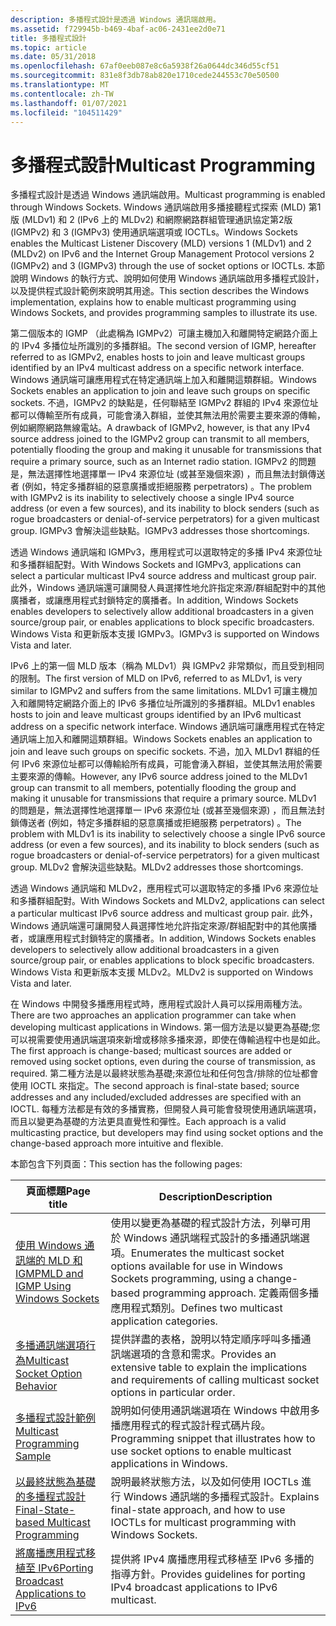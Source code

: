 ```yaml
---
description: 多播程式設計是透過 Windows 通訊端啟用。
ms.assetid: f729945b-b469-4baf-ac06-2431ee2d0e71
title: 多播程式設計
ms.topic: article
ms.date: 05/31/2018
ms.openlocfilehash: 67af0eeb087e8c6a5938f26a0644dc346d55cf51
ms.sourcegitcommit: 831e8f3db78ab820e1710cede244553c70e50500
ms.translationtype: MT
ms.contentlocale: zh-TW
ms.lasthandoff: 01/07/2021
ms.locfileid: "104511429"
---
```

# <a name="multicast-programming"></a><span data-ttu-id="0eced-103">多播程式設計</span><span class="sxs-lookup"><span data-stu-id="0eced-103">Multicast Programming</span></span>

<span data-ttu-id="0eced-104">多播程式設計是透過 Windows 通訊端啟用。</span><span class="sxs-lookup"><span data-stu-id="0eced-104">Multicast programming is enabled through Windows Sockets.</span></span> <span data-ttu-id="0eced-105">Windows 通訊端啟用多播接聽程式探索 (MLD) 第1版 (MLDv1) 和 2 (IPv6 上的 MLDv2) 和網際網路群組管理通訊協定第2版 (IGMPv2) 和 3 (IGMPv3) 使用通訊端選項或 IOCTLs。</span><span class="sxs-lookup"><span data-stu-id="0eced-105">Windows Sockets enables the Multicast Listener Discovery (MLD) versions 1 (MLDv1) and 2 (MLDv2) on IPv6 and the Internet Group Management Protocol versions 2 (IGMPv2) and 3 (IGMPv3) through the use of socket options or IOCTLs.</span></span> <span data-ttu-id="0eced-106">本節說明 Windows 的執行方式、說明如何使用 Windows 通訊端啟用多播程式設計，以及提供程式設計範例來說明其用途。</span><span class="sxs-lookup"><span data-stu-id="0eced-106">This section describes the Windows implementation, explains how to enable multicast programming using Windows Sockets, and provides programming samples to illustrate its use.</span></span>

<span data-ttu-id="0eced-107">第二個版本的 IGMP （此處稱為 IGMPv2）可讓主機加入和離開特定網路介面上的 IPv4 多播位址所識別的多播群組。</span><span class="sxs-lookup"><span data-stu-id="0eced-107">The second version of IGMP, hereafter referred to as IGMPv2, enables hosts to join and leave multicast groups identified by an IPv4 multicast address on a specific network interface.</span></span> <span data-ttu-id="0eced-108">Windows 通訊端可讓應用程式在特定通訊端上加入和離開這類群組。</span><span class="sxs-lookup"><span data-stu-id="0eced-108">Windows Sockets enables an application to join and leave such groups on specific sockets.</span></span> <span data-ttu-id="0eced-109">不過，IGMPv2 的缺點是，任何聯結至 IGMPv2 群組的 IPv4 來源位址都可以傳輸至所有成員，可能會湧入群組，並使其無法用於需要主要來源的傳輸，例如網際網路無線電站。</span><span class="sxs-lookup"><span data-stu-id="0eced-109">A drawback of IGMPv2, however, is that any IPv4 source address joined to the IGMPv2 group can transmit to all members, potentially flooding the group and making it unusable for transmissions that require a primary source, such as an Internet radio station.</span></span> <span data-ttu-id="0eced-110">IGMPv2 的問題是，無法選擇性地選擇單一 IPv4 來源位址 (或甚至幾個來源) ，而且無法封鎖傳送者 (例如，特定多播群組的惡意廣播或拒絕服務 perpetrators) 。</span><span class="sxs-lookup"><span data-stu-id="0eced-110">The problem with IGMPv2 is its inability to selectively choose a single IPv4 source address (or even a few sources), and its inability to block senders (such as rogue broadcasters or denial-of-service perpetrators) for a given multicast group.</span></span> <span data-ttu-id="0eced-111">IGMPv3 會解決這些缺點。</span><span class="sxs-lookup"><span data-stu-id="0eced-111">IGMPv3 addresses those shortcomings.</span></span>

<span data-ttu-id="0eced-112">透過 Windows 通訊端和 IGMPv3，應用程式可以選取特定的多播 IPv4 來源位址和多播群組配對。</span><span class="sxs-lookup"><span data-stu-id="0eced-112">With Windows Sockets and IGMPv3, applications can select a particular multicast IPv4 source address and multicast group pair.</span></span> <span data-ttu-id="0eced-113">此外，Windows 通訊端還可讓開發人員選擇性地允許指定來源/群組配對中的其他廣播者，或讓應用程式封鎖特定的廣播者。</span><span class="sxs-lookup"><span data-stu-id="0eced-113">In addition, Windows Sockets enables developers to selectively allow additional broadcasters in a given source/group pair, or enables applications to block specific broadcasters.</span></span> <span data-ttu-id="0eced-114">Windows Vista 和更新版本支援 IGMPv3。</span><span class="sxs-lookup"><span data-stu-id="0eced-114">IGMPv3 is supported on Windows Vista and later.</span></span>

<span data-ttu-id="0eced-115">IPv6 上的第一個 MLD 版本（稱為 MLDv1）與 IGMPv2 非常類似，而且受到相同的限制。</span><span class="sxs-lookup"><span data-stu-id="0eced-115">The first version of MLD on IPv6, referred to as MLDv1, is very similar to IGMPv2 and suffers from the same limitations.</span></span> <span data-ttu-id="0eced-116">MLDv1 可讓主機加入和離開特定網路介面上的 IPv6 多播位址所識別的多播群組。</span><span class="sxs-lookup"><span data-stu-id="0eced-116">MLDv1 enables hosts to join and leave multicast groups identified by an IPv6 multicast address on a specific network interface.</span></span> <span data-ttu-id="0eced-117">Windows 通訊端可讓應用程式在特定通訊端上加入和離開這類群組。</span><span class="sxs-lookup"><span data-stu-id="0eced-117">Windows Sockets enables an application to join and leave such groups on specific sockets.</span></span> <span data-ttu-id="0eced-118">不過，加入 MLDv1 群組的任何 IPv6 來源位址都可以傳輸給所有成員，可能會湧入群組，並使其無法用於需要主要來源的傳輸。</span><span class="sxs-lookup"><span data-stu-id="0eced-118">However, any IPv6 source address joined to the MLDv1 group can transmit to all members, potentially flooding the group and making it unusable for transmissions that require a primary source.</span></span> <span data-ttu-id="0eced-119">MLDv1 的問題是，無法選擇性地選擇單一 IPv6 來源位址 (或甚至幾個來源) ，而且無法封鎖傳送者 (例如，特定多播群組的惡意廣播或拒絕服務 perpetrators) 。</span><span class="sxs-lookup"><span data-stu-id="0eced-119">The problem with MLDv1 is its inability to selectively choose a single IPv6 source address (or even a few sources), and its inability to block senders (such as rogue broadcasters or denial-of-service perpetrators) for a given multicast group.</span></span> <span data-ttu-id="0eced-120">MLDv2 會解決這些缺點。</span><span class="sxs-lookup"><span data-stu-id="0eced-120">MLDv2 addresses those shortcomings.</span></span>

<span data-ttu-id="0eced-121">透過 Windows 通訊端和 MLDv2，應用程式可以選取特定的多播 IPv6 來源位址和多播群組配對。</span><span class="sxs-lookup"><span data-stu-id="0eced-121">With Windows Sockets and MLDv2, applications can select a particular multicast IPv6 source address and multicast group pair.</span></span> <span data-ttu-id="0eced-122">此外，Windows 通訊端還可讓開發人員選擇性地允許指定來源/群組配對中的其他廣播者，或讓應用程式封鎖特定的廣播者。</span><span class="sxs-lookup"><span data-stu-id="0eced-122">In addition, Windows Sockets enables developers to selectively allow additional broadcasters in a given source/group pair, or enables applications to block specific broadcasters.</span></span> <span data-ttu-id="0eced-123">Windows Vista 和更新版本支援 MLDv2。</span><span class="sxs-lookup"><span data-stu-id="0eced-123">MLDv2 is supported on Windows Vista and later.</span></span>

<span data-ttu-id="0eced-124">在 Windows 中開發多播應用程式時，應用程式設計人員可以採用兩種方法。</span><span class="sxs-lookup"><span data-stu-id="0eced-124">There are two approaches an application programmer can take when developing multicast applications in Windows.</span></span> <span data-ttu-id="0eced-125">第一個方法是以變更為基礎;您可以視需要使用通訊端選項來新增或移除多播來源，即使在傳輸過程中也是如此。</span><span class="sxs-lookup"><span data-stu-id="0eced-125">The first approach is change-based; multicast sources are added or removed using socket options, even during the course of transmission, as required.</span></span> <span data-ttu-id="0eced-126">第二種方法是以最終狀態為基礎;來源位址和任何包含/排除的位址都會使用 IOCTL 來指定。</span><span class="sxs-lookup"><span data-stu-id="0eced-126">The second approach is final-state based; source addresses and any included/excluded addresses are specified with an IOCTL.</span></span> <span data-ttu-id="0eced-127">每種方法都是有效的多播實務，但開發人員可能會發現使用通訊端選項，而且以變更為基礎的方法更具直覺性和彈性。</span><span class="sxs-lookup"><span data-stu-id="0eced-127">Each approach is a valid multicasting practice, but developers may find using socket options and the change-based approach more intuitive and flexible.</span></span>

<span data-ttu-id="0eced-128">本節包含下列頁面：</span><span class="sxs-lookup"><span data-stu-id="0eced-128">This section has the following pages:</span></span> 

| <span data-ttu-id="0eced-129">頁面標題</span><span class="sxs-lookup"><span data-stu-id="0eced-129">Page title</span></span>                                                                             | <span data-ttu-id="0eced-130">Description</span><span class="sxs-lookup"><span data-stu-id="0eced-130">Description</span></span>                                                                                                                                                                        |
|----------------------------------------------------------------------------------------|------------------------------------------------------------------------------------------------------------------------------------------------------------------------------------|
| [<span data-ttu-id="0eced-131">使用 Windows 通訊端的 MLD 和 IGMP</span><span class="sxs-lookup"><span data-stu-id="0eced-131">MLD and IGMP Using Windows Sockets</span></span>](igmp-and-windows-sockets.md)                     | <span data-ttu-id="0eced-132">使用以變更為基礎的程式設計方法，列舉可用於 Windows 通訊端程式設計的多播通訊端選項。</span><span class="sxs-lookup"><span data-stu-id="0eced-132">Enumerates the multicast socket options available for use in Windows Sockets programming, using a change-based programming approach.</span></span> <span data-ttu-id="0eced-133">定義兩個多播應用程式類別。</span><span class="sxs-lookup"><span data-stu-id="0eced-133">Defines two multicast application categories.</span></span> |
| [<span data-ttu-id="0eced-134">多播通訊端選項行為</span><span class="sxs-lookup"><span data-stu-id="0eced-134">Multicast Socket Option Behavior</span></span>](multicast-socket-option-behavior.md)               | <span data-ttu-id="0eced-135">提供詳盡的表格，說明以特定順序呼叫多播通訊端選項的含意和需求。</span><span class="sxs-lookup"><span data-stu-id="0eced-135">Provides an extensive table to explain the implications and requirements of calling multicast socket options in particular order.</span></span>                                                  |
| [<span data-ttu-id="0eced-136">多播程式設計範例</span><span class="sxs-lookup"><span data-stu-id="0eced-136">Multicast Programming Sample</span></span>](multicast-programming-sample.md)                       | <span data-ttu-id="0eced-137">說明如何使用通訊端選項在 Windows 中啟用多播應用程式的程式設計程式碼片段。</span><span class="sxs-lookup"><span data-stu-id="0eced-137">Programming snippet that illustrates how to use socket options to enable multicast applications in Windows.</span></span>                                                                        |
| [<span data-ttu-id="0eced-138">以最終狀態為基礎的多播程式設計</span><span class="sxs-lookup"><span data-stu-id="0eced-138">Final-State-based Multicast Programming</span></span>](final-state-based-multicast-programming.md) | <span data-ttu-id="0eced-139">說明最終狀態方法，以及如何使用 IOCTLs 進行 Windows 通訊端的多播程式設計。</span><span class="sxs-lookup"><span data-stu-id="0eced-139">Explains final-state approach, and how to use IOCTLs for multicast programming with Windows Sockets.</span></span>                                                                               |
| [<span data-ttu-id="0eced-140">將廣播應用程式移植至 IPv6</span><span class="sxs-lookup"><span data-stu-id="0eced-140">Porting Broadcast Applications to IPv6</span></span>](porting-broadcast-applications-to-ipv6.md)   | <span data-ttu-id="0eced-141">提供將 IPv4 廣播應用程式移植至 IPv6 多播的指導方針。</span><span class="sxs-lookup"><span data-stu-id="0eced-141">Provides guidelines for porting IPv4 broadcast applications to IPv6 multicast.</span></span>                                                                                                     |



 

 

 



